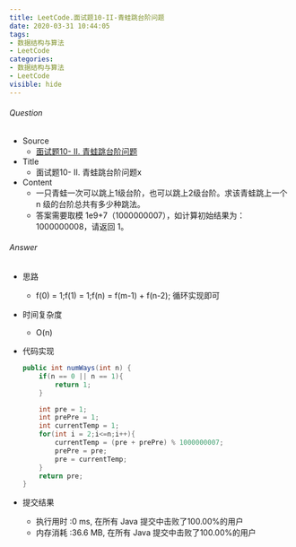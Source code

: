```yaml
---
title: LeetCode.面试题10-II-青蛙跳台阶问题
date: 2020-03-31 10:44:05
tags:
- 数据结构与算法
- LeetCode
categories:
- 数据结构与算法
- LeetCode
visible: hide
---
```

###### Question
- Source
	- [面试题10- II. 青蛙跳台阶问题]() 
- Title
	- 面试题10- II. 青蛙跳台阶问题x 
- Content
	- 一只青蛙一次可以跳上1级台阶，也可以跳上2级台阶。求该青蛙跳上一个 n 级的台阶总共有多少种跳法。
	- 答案需要取模 1e9+7（1000000007），如计算初始结果为：1000000008，请返回 1。

<!--more-->

###### Answer
- 思路
	- f(0) = 1;f(1) = 1;f(n) = f(m-1) + f(n-2); 循环实现即可
- 时间复杂度
	- O(n) 	
- 代码实现

	```Java
	public int numWays(int n) {
        if(n == 0 || n == 1){
            return 1;
        }

        int pre = 1;
        int prePre = 1;
        int currentTemp = 1;
        for(int i = 2;i<=n;i++){
            currentTemp = (pre + prePre) % 1000000007;
            prePre = pre;
            pre = currentTemp;
        }
        return pre;
    }
	```
- 提交结果
	- 执行用时 :0 ms, 在所有 Java 提交中击败了100.00%的用户
	- 内存消耗 :36.6 MB, 在所有 Java 提交中击败了100.00%的用户
